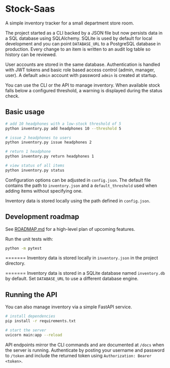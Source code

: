 # Stock-Saas

A simple inventory tracker for a small department store room.

The project started as a CLI backed by a JSON file but now persists data in a
SQL database using SQLAlchemy. SQLite is used by default for local development
and you can point `DATABASE_URL` to a PostgreSQL database in production. Every
change to an item is written to an audit log table so history can be reviewed.

User accounts are stored in the same database. Authentication is handled with
JWT tokens and basic role based access control (admin, manager, user). A default
`admin` account with password `admin` is created at startup.

You can use the CLI or the API to manage inventory. When available stock falls
below a configured threshold, a warning is displayed during the status check.


## Basic usage

```bash
# add 10 headphones with a low-stock threshold of 5
python inventory.py add headphones 10 --threshold 5

# issue 2 headphones to users
python inventory.py issue headphones 2

# return 1 headphone
python inventory.py return headphones 1

# view status of all items
python inventory.py status
```

Configuration options can be adjusted in `config.json`. The default file
contains the path to `inventory.json` and a `default_threshold` used when
adding items without specifying one.

Inventory data is stored locally using the path defined in `config.json`.

## Development roadmap

See [ROADMAP.md](ROADMAP.md) for a high-level plan of upcoming features.

Run the unit tests with:

```bash
python -m pytest
```
=======
Inventory data is stored locally in `inventory.json` in the project directory.

=======
Inventory data is stored in a SQLite database named `inventory.db` by default.
Set `DATABASE_URL` to use a different database engine.

## Running the API

You can also manage inventory via a simple FastAPI service.

```bash
# install dependencies
pip install -r requirements.txt

# start the server
uvicorn main:app --reload
```

API endpoints mirror the CLI commands and are documented at `/docs` when the server is running.
Authenticate by posting your username and password to `/token` and include the returned token using `Authorization: Bearer <token>`.

